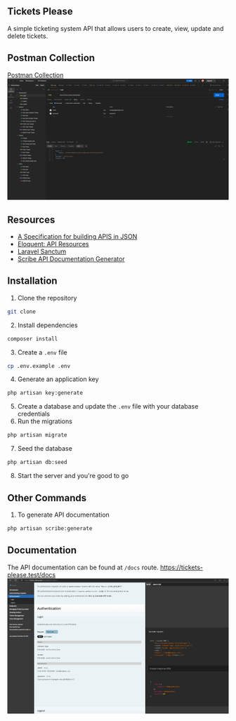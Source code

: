 ## Tickets Please
A simple ticketing system API that allows users to create, view, update and delete tickets.

## Postman Collection
[Postman Collection](https://www.postman.com/rajandangi/tickets-please)
![Postman Collection](/public/docs/images/postmancollection.png)

## Resources
- [A Specification for building APIS in JSON](https://jsonapi.org/)
- [Eloquent: API Resources](https://laravel.com/docs/11.x/eloquent-resources)
- [Laravel Sanctum](https://laravel.com/docs/11.x/sanctum)
- [Scribe API Documentation Generator](https://scribe.knuckles.wtf/)

## Installation
1. Clone the repository
```bash
git clone
```
2. Install dependencies
```bash
composer install
```
3. Create a `.env` file
```bash
cp .env.example .env
```
4. Generate an application key
```bash
php artisan key:generate
```
5. Create a database and update the `.env` file with your database credentials
6. Run the migrations
```bash
php artisan migrate
```
7. Seed the database
```bash
php artisan db:seed
```
8. Start the server and you're good to go

## Other Commands
1. To generate API documentation
```bash
php artisan scribe:generate
```

## Documentation
The API documentation can be found at `/docs` route. https://tickets-please.test/docs
![API Documentation](/public/docs/images/Documentation.png)